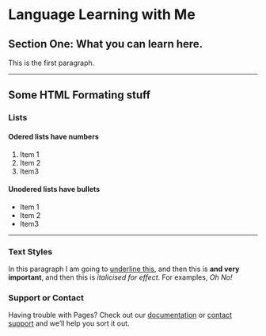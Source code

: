 <h1>Language Learning with Me</h1>
<h2>Section One: What you can learn here.</h2>
<p> This is the first paragraph. </p>

<hr>
<h2>Some HTML Formating stuff</h2>
<h3>Lists</h3>
<h4>Odered lists have numbers</h4>
<ol>
  <li>Item 1</li>
  <li>Item 2</li>
  <li>Item3</li>
</ol>

<h4>Unodered lists have bullets</h4>
<ul>
  <li>Item 1</li>
  <li>Item 2</li>
  <li>Item3</li>
</ul>

<hr>

<h3>Text Styles</h3>
<p>In this paragraph I am going to <u>underline this</u>, and then this is <strong> and very important</strong>, and then this is <em>italicised for effect</em>. For examples, <em>Oh No!</em> </p>

### Support or Contact

Having trouble with Pages? Check out our [documentation](https://help.github.com/categories/github-pages-basics/) or [contact support](https://github.com/contact) and we’ll help you sort it out.

